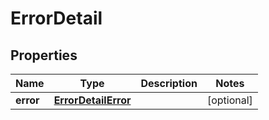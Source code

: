 # ErrorDetail

## Properties
Name | Type | Description | Notes
------------ | ------------- | ------------- | -------------
**error** | [**ErrorDetailError**](ErrorDetailError.md) |  |  [optional]
